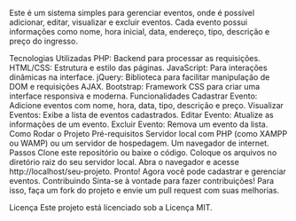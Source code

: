 Este é um sistema simples para gerenciar eventos, onde é possível adicionar, editar, visualizar e excluir eventos. Cada evento possui informações como nome, hora inicial, data, endereço, tipo, descrição e preço do ingresso.

Tecnologias Utilizadas
PHP: Backend para processar as requisições.
HTML/CSS: Estrutura e estilo das páginas.
JavaScript: Para interações dinâmicas na interface.
jQuery: Biblioteca para facilitar manipulação de DOM e requisições AJAX.
Bootstrap: Framework CSS para criar uma interface responsiva e moderna.
Funcionalidades
Cadastrar Evento: Adicione eventos com nome, hora, data, tipo, descrição e preço.
Visualizar Eventos: Exibe a lista de eventos cadastrados.
Editar Evento: Atualize as informações de um evento.
Excluir Evento: Remova um evento da lista.
Como Rodar o Projeto
Pré-requisitos
Servidor local com PHP (como XAMPP ou WAMP) ou um servidor de hospedagem.
Um navegador de internet.
Passos
Clone este repositório ou baixe o código.
Coloque os arquivos no diretório raiz do seu servidor local.
Abra o navegador e acesse http://localhost/seu-projeto.
Pronto! Agora você pode cadastrar e gerenciar eventos.
Contribuindo
Sinta-se à vontade para fazer contribuições! Para isso, faça um fork do projeto e envie um pull request com suas melhorias.

Licença
Este projeto está licenciado sob a Licença MIT.
